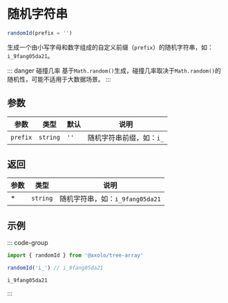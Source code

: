 # 随机字符串

```js
randomId(prefix = '')
```

生成一个由小写字母和数字组成的自定义前缀（`prefix`）的随机字符串，如：`i_9fang05da21`。

::: danger 碰撞几率
基于`Math.random()`生成，碰撞几率取决于`Math.random()`的随机性，可能不适用于大数据场景。
:::

## 参数

|   参数   |   类型   | 默认 |           说明           |
| -------- | -------- | ---- | ------------------------ |
| `prefix` | `string` | `''` | 随机字符串前缀，如：`i_` |

## 返回

| 参数 |   类型   |              说明               |
| ---- | -------- | ------------------------------- |
| *    | `string` | 随机字符串，如：`i_9fang05da21` |

## 示例

::: code-group
```js [调用]
import { randomId } from '@axolo/tree-array'

randomId('i_') // i_9fang05da21
```

```text [返回]
i_9fang05da21
```
:::
